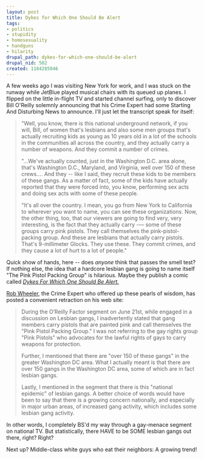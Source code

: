 ```yaml
--- 
layout: post
title: Dykes for Which One Should Be Alert
tags: 
- politics
- stupidity
- homosexuality
- handguns
- hilarity
drupal_path: dykes-for-which-one-should-be-alert
drupal_nid: 502
created: 1184285946
---
```

A few weeks ago I was visiting New York for work, and I was stuck on the runway while JetBlue played musical chairs with its queued up planes. I flipped on the little in-flight TV and started channel surfing, only to discover Bill O'Reilly solemnly announcing that his Crime Expert had some Starting And Disturbing News to announce. I'll just let the transcript speak for itself:

<blockquote>"Well, you know, there is this national underground network, if you will, Bill, of women that's lesbians and also some men groups that's actually recruiting kids as young as 10 years old in a lot of the schools in the communities all across the country, and they actually carry a number of weapons. And they commit a number of crimes.

"...We've actually counted, just in the Washington D.C. area alone, that's Washington D.C., Maryland, and Virginia, well over 150 of these crews.... And they -- like I said, they recruit these kids to be members of these gangs. As a matter of fact, some of the kids have actually reported that they were forced into, you know, performing sex acts and doing sex acts with some of these people.

"It's all over the country. I mean, you go from New York to California to wherever you want to name, you can see these organizations. Now, the other thing, too, that our viewers are going to find very, very interesting, is the fact that they actually carry -— some of these groups carry pink pistols. They call themselves the pink-pistol-packing group. And these are lesbians that actually carry pistols. That's 9-millimeter Glocks. They use these. They commit crimes, and they cause a lot of hurt to a lot of people."</blockquote>

Quick show of hands, here -- does <i>anyone</i> think that passes the smell test? If nothing else, the idea that a hardcore lesbian gang is going to name itself "The Pink Pistol Packing Group" is hilarious. Maybe they publish a comic called <i><a href="http://www.dykestowatchoutfor.com/">Dykes For Which One Should Be Alert.</a></i>

<a href="http://www.rod007.com/">Rob Wheeler</a>, the Crime Expert who offered up these pearls of wisdom, has posted a convenient retraction on his web site:

<blockquote>During the O’Reilly Factor segment on June 21st, while engaged in a discussion on Lesbian gangs, I inadvertently stated that gang members carry pistols that are painted pink and call themselves the "Pink Pistol Packing Group." I was not referring to the gay rights group "Pink Pistols" who advocates for the lawful rights of gays to carry weapons for protection.

Further, I mentioned that there are "over 150 of these gangs" in the greater Washington DC area. What I actually meant is that there are over 150 gangs in the Washington DC area, some of which are in fact lesbian gangs.

Lastly, I mentioned in the segment that there is this "national epidemic" of lesbian gangs. A better choice of words would have been to say that there is a growing concern nationally, and especially in major urban areas, of increased gang activity, which includes some lesbian gang activity.</blockquote>

In other words, I completely BS'd my way through a gay-menace segment on national TV. But statistically, there HAVE to be SOME lesbian gangs out there, right? Right?

Next up? Middle-class white guys who eat their neighbors: A growing trend!

